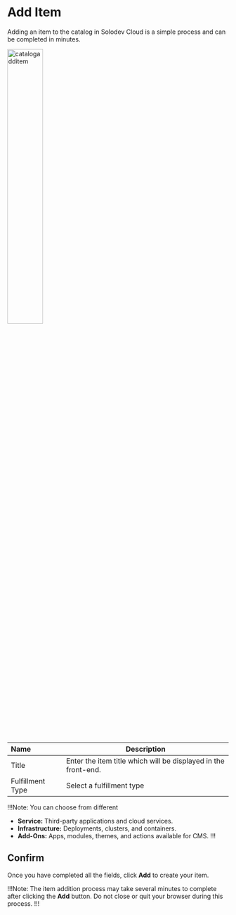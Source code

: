 # Add Item

Adding an item to the catalog in Solodev Cloud is a simple process and can be completed in minutes.

<img src="/static/images/catalogadditem.jpg" alt="catalogadditem" style="width: 40%; display: block"></a>

**Name** | **Description** 
:--- | ---
Title | Enter the item title which will be displayed in the front-end.
Fulfillment Type | Select a fulfillment type

!!!Note:
You can choose from different 

- **Service:**  Third-party applications and cloud services.  
- **Infrastructure:** Deployments, clusters, and containers.
- **Add-Ons:** Apps, modules, themes, and actions available for CMS.
!!!

## Confirm

Once you have completed all the fields, click **Add** to create your item.

!!!Note:
The item addition process may take several minutes to complete after clicking the **Add** button. Do not close or quit your browser during this process.
!!!
